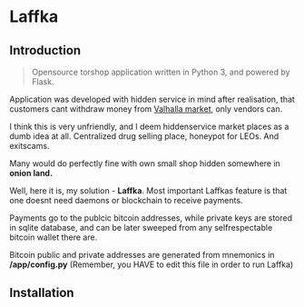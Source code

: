 # Laffka
## Introduction
>Opensource torshop application written in Python 3, and powered by Flask.

Application was developed with hidden service in mind after realisation, that customers cant withdraw money from [Valhalla market](valhallaxmn3fydu.onion), only vendors can.

I think this is very unfriendly, and I deem hiddenservice market places as a dumb idea at all. Centralized drug selling place, honeypot for LEOs. And exitscams.

Many would do perfectly fine with own small shop hidden somewhere in __onion land.__

Well, here it is, my solution - **Laffka**. Most important Laffkas feature is that one doesnt need daemons or blockchain to receive payments.

Payments go to the publcic bitcoin addresses, while private keys are stored in sqlite database, and can be later sweeped from any selfrespectable bitcoin wallet there are.

Bitcoin public and private addresses are generated from mnemonics in __/app/config.py__ (Remember, you HAVE to edit this file in order to run Laffka)

## Installation
